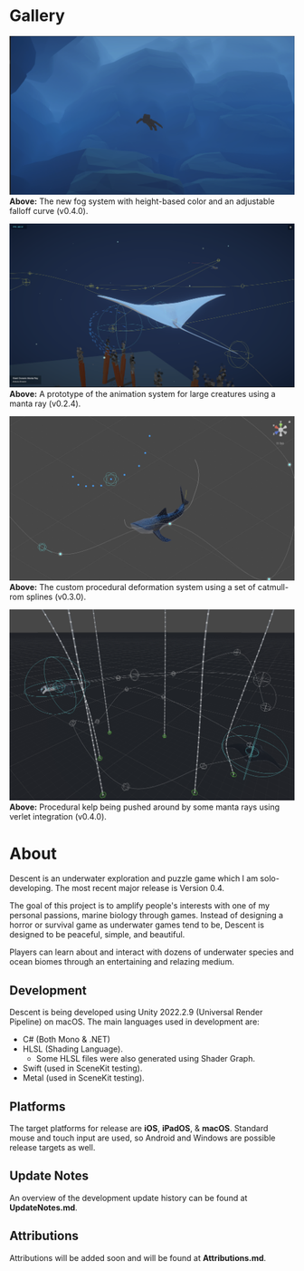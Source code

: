 # Gallery
![The new fog system with height-based color and an adjustable falloff curve.](https://raw.githubusercontent.com/rvishwajith/Descent/main/Thumbnails/v0-4-0-fog2.png)
**Above:** The new fog system with height-based color and an adjustable falloff curve (v0.4.0).

![A prototype of the animation system for large creatures using a manta ray.](https://raw.githubusercontent.com/rvishwajith/Descent/main/Thumbnails/v0-2-4.png)
**Above:** A prototype of the animation system for large creatures using a manta ray (v0.2.4).

![The custom procedural deformation system using a set of catmull-rom splines.](https://raw.githubusercontent.com/rvishwajith/Descent/main/Thumbnails/spline-animation-demo.png)
**Above:** The custom procedural deformation system using a set of catmull-rom splines (v0.3.0).

![Procedural kelp being pushed around by some manta rays using verlet integration.](https://raw.githubusercontent.com/rvishwajith/Descent/main/Thumbnails/v0-4-0-verlet-kelp2.png)
**Above:** Procedural kelp being pushed around by some manta rays using verlet integration (v0.4.0).

# About
Descent is an underwater exploration and puzzle game which I am solo-developing. The most recent major release is Version 0.4.

The goal of this project is to amplify people's interests with one of my personal passions, marine biology through games. Instead of designing a horror or survival game as underwater games tend to be, Descent is designed to be peaceful, simple, and beautiful.

Players can learn about and interact with dozens of underwater species and ocean biomes through an entertaining and relazing medium.

## Development
Descent is being developed using Unity 2022.2.9 (Universal Render Pipeline) on macOS.
The main languages used in development are:
- C# (Both Mono & .NET)
- HLSL (Shading Language).
  - Some HLSL files were also generated using Shader Graph.
- Swift (used in SceneKit testing).
- Metal (used in SceneKit testing).

## Platforms
The target platforms for release are **iOS**, **iPadOS**, & **macOS**. Standard mouse and touch input are used, so Android and Windows are possible release targets as well.

## Update Notes
An overview of the development update history can be found at **UpdateNotes.md**.

## Attributions
Attributions will be added soon and will be found at **Attributions.md**.